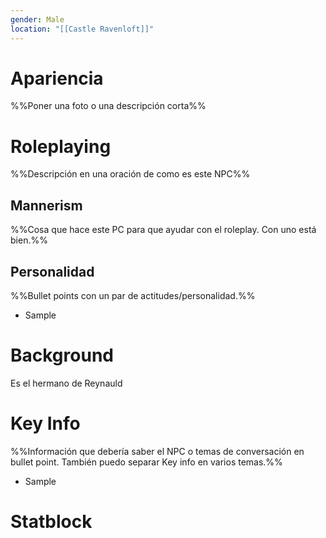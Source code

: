 ```yaml
---
gender: Male
location: "[[Castle Ravenloft]]"
---
```

# Apariencia
%%Poner una foto o una descripción corta%%
# Roleplaying
%%Descripción en una oración de como es este NPC%%
## Mannerism
%%Cosa que hace este PC para que ayudar con el roleplay. Con uno está bien.%%

## Personalidad
%%Bullet points con un par de actitudes/personalidad.%%
- Sample
# Background
Es el hermano de Reynauld
# Key Info
%%Información que debería saber el NPC o temas de conversación en bullet point. También puedo separar Key info en varios temas.%%
- Sample

# Statblock
